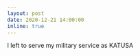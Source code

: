```yaml
---
layout: post
date: 2020-12-21 14:00:00
inline: true
---
```


I left to serve my military service as KATUSA